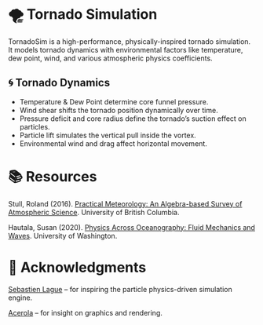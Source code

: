 ﻿# 🌪️ Tornado Simulation

TornadoSim is a high-performance, physically-inspired tornado simulation. It models tornado dynamics with environmental factors like temperature, dew point, wind, and various atmospheric physics coefficients.

## 🌀 Tornado Dynamics
- Temperature & Dew Point determine core funnel pressure.
- Wind shear shifts the tornado position dynamically over time.
- Pressure deficit and core radius define the tornado’s suction effect on particles.
- Particle lift simulates the vertical pull inside the vortex.
- Environmental wind and drag affect horizontal movement.

# 📚 Resources
Stull, Roland (2016). [Practical Meteorology: An Algebra-based Survey of Atmospheric Science](https://geo.libretexts.org/Bookshelves/Meteorology_and_Climate_Science/Practical_Meteorology_(Stull)/15%3A_Thunderstorm_Hazards/15.03%3A_Section_4-). University of British Columbia. 

Hautala, Susan (2020). [Physics Across Oceanography: Fluid Mechanics and Waves](https://uw.pressbooks.pub/ocean285/chapter/the-pgf/). University of Washington.

# 🙌 Acknowledgments
[Sebastien Lague](https://github.com/SebLague) – for inspiring the particle physics-driven simulation engine.

[Acerola](https://www.youtube.com/@Acerola_t) – for insight on graphics and rendering.

